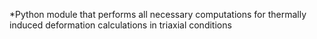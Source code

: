*Python module that performs all necessary computations for thermally induced deformation calculations in triaxial conditions

